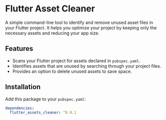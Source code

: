 # Flutter Asset Cleaner

A simple command-line tool to identify and remove unused asset files in your Flutter project. It helps you optimize your project by keeping only the necessary assets and reducing your app size.

## Features

- Scans your Flutter project for assets declared in `pubspec.yaml`.
- Identifies assets that are unused by searching through your project files.
- Provides an option to delete unused assets to save space.

## Installation

Add this package to your `pubspec.yaml`:

```yaml
dependencies:
  flutter_assets_cleaner: ^0.0.1
